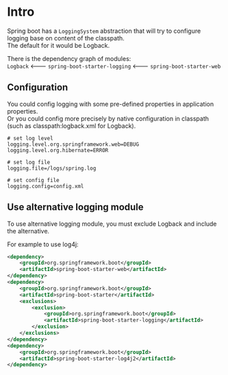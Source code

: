 # Intro

Spring boot has a `LoggingSystem` abstraction that will try to configure logging base on content of the classpath.  
The default for it would be Logback.  

There is the dependency graph of modules:  
`Logback` <--- `spring-boot-starter-logging` <--- `spring-boot-starter-web`

## Configuration

You could config logging with some pre-defined properties in application properties.  
Or you could config more precisely by native configuration in classpath (such as classpath:logback.xml for Logback).

```application.properties
# set log level
logging.level.org.springframework.web=DEBUG
logging.level.org.hibernate=ERROR

# set log file
logging.file=/logs/spring.log

# set config file
logging.config=config.xml
```

## Use alternative logging module

To use alternative logging module, you must exclude Logback and include the alternative.

For example to use log4j:

```xml
<dependency>
	<groupId>org.springframework.boot</groupId>
	<artifactId>spring-boot-starter-web</artifactId>
</dependency>
<dependency>
	<groupId>org.springframework.boot</groupId>
	<artifactId>spring-boot-starter</artifactId>
	<exclusions>
		<exclusion>
			<groupId>org.springframework.boot</groupId>
			<artifactId>spring-boot-starter-logging</artifactId>
		</exclusion>
	</exclusions>
</dependency>
<dependency>
	<groupId>org.springframework.boot</groupId>
	<artifactId>spring-boot-starter-log4j2</artifactId>
</dependency>
```

